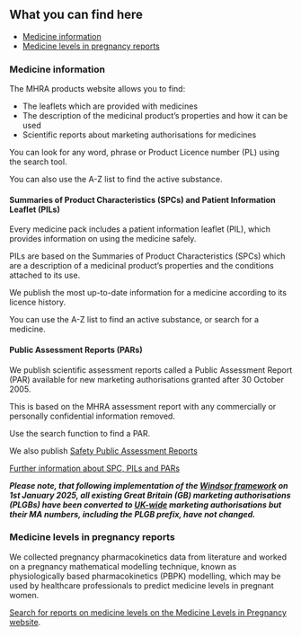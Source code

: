## What you can find here

- [Medicine information](#medicine-information)
- [Medicine levels in pregnancy reports](#medicine-levels-in-pregnancy-reports)

### Medicine information

The MHRA products website allows you to find:

- The leaflets which are provided with medicines
- The description of the medicinal product’s properties and how it can be used
- Scientific reports about marketing authorisations for medicines

You can look for any word, phrase or Product Licence number (PL) using the search tool.

You can also use the A-Z list to find the active substance.

#### Summaries of Product Characteristics (SPCs) and Patient Information Leaflet (PILs)

Every medicine pack includes a patient information leaflet (PIL), which provides information on using the medicine safely.

PILs are based on the Summaries of Product Characteristics (SPCs) which are a description of a medicinal product’s properties and the conditions attached to its use.

We publish the most up-to-date information for a medicine according to its licence history.

You can use the A-Z list to find an active substance, or search for a medicine.

#### Public Assessment Reports (PARs)

We publish scientific assessment reports called a Public Assessment Report (PAR) available for new marketing authorisations granted after 30 October 2005.

This is based on the MHRA assessment report with any commercially or personally confidential information removed.

Use the search function to find a PAR.

We also publish [Safety Public Assessment Reports][spar]

[Further information about SPC, PILs and PARs][about]

***Please note, that following implementation of the [Windsor framework][Windsor] on 1st January 2025, all existing Great Britain (GB) marketing authorisations (PLGBs) have been converted to [UK-wide][UK-W] marketing authorisations but their MA numbers, including the PLGB prefix, have not changed.***

[spar]: https://www.gov.uk/guidance/safety-public-assessment-reports
[about]: /about
[Windsor]:https://www.gov.uk/government/collections/mhra-windsor-framework
[UK-W]:https://www.gov.uk/government/publications/uk-wide-licensing-for-human-medicines/uk-wide-licensing-for-human-medicines

### Medicine levels in pregnancy reports

We collected pregnancy pharmacokinetics data from literature and worked on a pregnancy mathematical modelling technique, known as physiologically based pharmacokinetics (PBPK) modelling, which may be used by healthcare professionals to predict medicine levels in pregnant women.

[Search for reports on medicine levels on the Medicine Levels in Pregnancy website](/medicine-levels-in-pregnancy).
